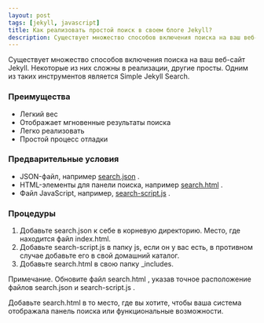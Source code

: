 ```yaml
---
layout: post
tags: [jekyll, javascript]
title: Как реализовать простой поиск в своем блоге Jekyll?
description: Существует множество способов включения поиска на ваш веб-сайт Jekyll. Некоторые из них сложны в реализации, другие просты. Одним из таких инструментов является Simple Jekyll Search.
---
```

Существует множество способов включения поиска на ваш веб-сайт Jekyll. Некоторые из них сложны в реализации, другие просты. Одним из таких инструментов является Simple Jekyll Search.

### Преимущества
- Легкий вес
- Отображает мгновенные результаты поиска
- Легко реализовать
- Простой процесс отладки

### Предварительные условия
- JSON-файл, например [search.json](https://github.com/gautriv/gautriv.github.io/blob/main/search.json) .
- HTML-элементы для панели поиска, например [search.html](https://github.com/gautriv/gautriv.github.io/blob/main/_includes/search.html) .
- Файл JavaScript, например, [search-script.js](https://github.com/gautriv/gautriv.github.io/blob/main/js/search-script.js) .

### Процедуры
1. Добавьте search.json к себе в корневую директорию. Место, где находится файл index.html.
2. Добавьте search-script.js в папку js, если он у вас есть, в противном случае добавьте его в свой домашний каталог.
3. Добавьте search.html в свою папку _includes.

<span class="uk-label"> Примечание.</span> Обновите файл search.html , указав точное расположение файлов search.json и search-script.js .

Добавьте search.html в то место, где вы хотите, чтобы ваша система отображала панель поиска или функциональные возможности.
